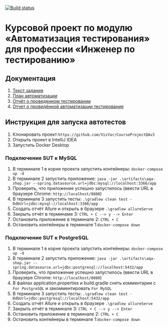 
[![Build status](https://ci.appveyor.com/api/projects/status/9fu3y455tj6e6p0n?svg=true)](https://ci.appveyor.com/project/VisYar/courseprojectqav3-af5bg)

# Курсовой проект по модулю «Автоматизация тестирования» для профессии «Инженер по тестированию»

## Документация
1. [Текст задания](https://github.com/netology-code/aqa-qamid-diplom/blob/main/README.md)
2. [План автоматизации](https://github.com/VisYar/CourseProjectQAv3/blob/master/reports/Plan.md)
3. [Отчёт о проведенном тестировании](https://github.com/VisYar/CourseProjectQAv3/blob/master/reports/Report.md)
4. [Отчет о проведённой автоматизации тестирования](https://github.com/VisYar/CourseProjectQAv3/blob/master/reports/Summary.md)

## **Инструкция для запуска автотестов**
1. Клонировать проект:`https://github.com/VisYar/CourseProjectQAv3`
2. Открыть проект в IntelliJ IDEA
3. Запустить Docker Desktop

### Подключение SUT к MySQL
1. В терминале 1 в корне проекта запустить контейнеры: `docker-compose up -d`
2. В терминале 2 запустить приложение: `java -jar .\artifacts\aqa-shop.jar --spring.datasource.url=jdbc:mysql://localhost:3366/app`
3. Проверить, что приложение успешно запустилось (ввести URL в браузере Сhrome: `http://localhost/8080`)
4. В терминале 3 запустить тесты: `.\gradlew clean test -DdbUrl=jdbc:mysql://localhost:3366/app`
5. Создать отчёт Allure и открыть в браузере `.\gradlew allureServe`
6. Закрыть отчёт в терминаме 3:   `CTRL + C --> y --> Enter`
7. Остановить приложение в терминале 2: `CTRL + C`
8. Остановить контейнеры в терминале 1:`docker-compose down`

### Подключение SUT к PostgreSQL
1. В терминале 1 в корне проекта запустить контейнеры: `docker-compose up -d`
2. В терминале 2 запустить приложение: `java -jar .\artifacts\aqa-shop.jar --spring.datasource.url=jdbc:postgresql://localhost:5432/app`
3. Проверить, что приложение успешно запустилось (ввести URL в браузере Сhrome: `http://localhost/8080`)
4. В файлах application.properties и build.gradle снять комментарии с `For PostgreSQL`  и закомментировать `For MySQL`
5. В терминале 3 запустить тесты: `.\gradlew clean test -DdbUrl=jdbc:postgresql://localhost:5432/app`
6. Создать отчёт Allure и открыть в браузере `.\gradlew allureServe`
7. Закрыть отчёт в терминале 3:   `CTRL + C --> y --> Enter`
8. Остановить приложение в терминале 2: `CTRL + C`
9. Остановить контейнеры в терминале 1:`docker-compose down`
